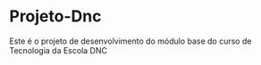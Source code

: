 # Projeto-Dnc
Este é o projeto de desenvolvimento do módulo base do curso de Tecnologia da Escola DNC
